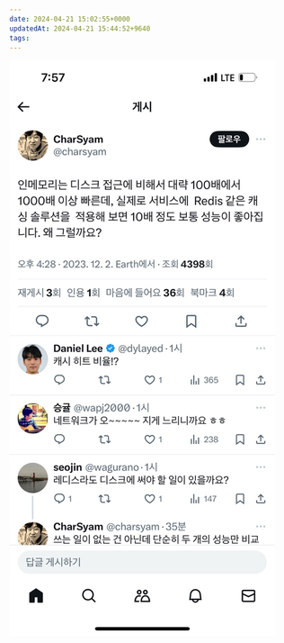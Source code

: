 ```yaml
---
date: 2024-04-21 15:02:55+0000
updatedAt: 2024-04-21 15:44:52+9640
tags: 
---
```

![Pasted image 20231207232236](real-resource-image/Pasted%20image%2020231207232236.png)